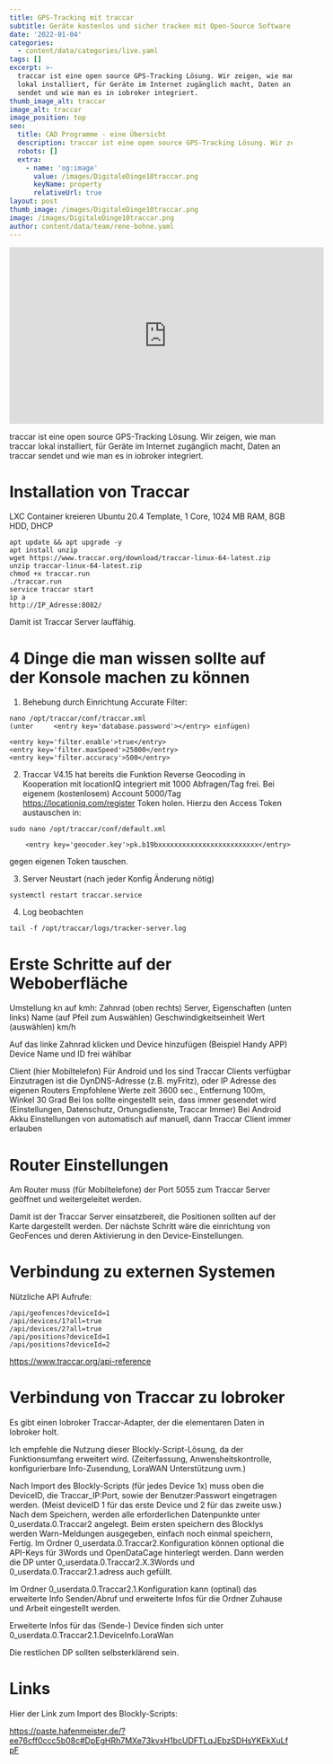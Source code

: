 ```yaml
---
title: GPS-Tracking mit traccar
subtitle: Geräte kostenlos und sicher tracken mit Open-Source Software
date: '2022-01-04'
categories:
  - content/data/categories/live.yaml
tags: []
excerpt: >-
  traccar ist eine open source GPS-Tracking Lösung. Wir zeigen, wie man traccar
  lokal installiert, für Geräte im Internet zugänglich macht, Daten an traccar
  sendet und wie man es in iobroker integriert.
thumb_image_alt: traccar
image_alt: traccar
image_position: top
seo:
  title: CAD Programme - eine Übersicht
  description: traccar ist eine open source GPS-Tracking Lösung. Wir zeigen, wie man traccar lokal installiert und verwendet.
  robots: []
  extra:
    - name: 'og:image'
      value: /images/DigitaleDinge10traccar.png
      keyName: property
      relativeUrl: true
layout: post
thumb_image: /images/DigitaleDinge10traccar.png
image: /images/DigitaleDinge10traccar.png
author: content/data/team/rene-bohne.yaml
---
```

<iframe width="560" height="315"
src="https://www.youtube.com/embed/W2CZtm3aU2M?modestbranding=1"
frameborder="0" allow="accelerometer; autoplay; encrypted-media;
gyroscope; picture-in-picture" allowfullscreen>\\\</iframe>


traccar ist eine open source GPS-Tracking Lösung. Wir zeigen, wie man traccar lokal installiert, für Geräte im Internet zugänglich macht, Daten an traccar sendet und wie man es in iobroker integriert.

# Installation von Traccar

LXC Container kreieren Ubuntu 20.4 Template, 1 Core, 1024 MB RAM, 8GB HDD, DHCP

```
apt update && apt upgrade -y
apt install unzip
wget https://www.traccar.org/download/traccar-linux-64-latest.zip
unzip traccar-linux-64-latest.zip
chmod +x traccar.run
./traccar.run
service traccar start
ip a
http://IP_Adresse:8082/
```

Damit ist Traccar Server lauffähig.

# 4 Dinge die man wissen sollte auf der Konsole machen zu können

1. Behebung durch Einrichtung Accurate Filter:

```
nano /opt/traccar/conf/traccar.xml
(unter     <entry key='database.password'></entry> einfügen)

<entry key='filter.enable'>true</entry>
<entry key='filter.maxSpeed'>25000</entry>
<entry key='filter.accuracy'>500</entry>
```

2. Traccar V4.15 hat bereits die Funktion Reverse Geocoding in Kooperation mit 
locationIQ integriert mit 1000 Abfragen/Tag frei. Bei eigenem (kostenlosem) Account 5000/Tag
https://locationiq.com/register Token holen. Hierzu den Access Token austauschen in:

```
sudo nano /opt/traccar/conf/default.xml

    <entry key='geocoder.key'>pk.b19bxxxxxxxxxxxxxxxxxxxxxxxxx</entry>
```

gegen eigenen Token tauschen.

3. Server Neustart (nach jeder Konfig Änderung nötig)
```
systemctl restart traccar.service
```

4. Log beobachten
```
tail -f /opt/traccar/logs/tracker-server.log
```

# Erste Schritte auf der Weboberfläche

Umstellung kn auf kmh: Zahnrad (oben rechts) Server, Eigenschaften (unten links) Name (auf Pfeil zum Auswählen) Geschwindigkeitseinheit Wert (auswählen) km/h

Auf das linke Zahnrad klicken und Device hinzufügen
(Beispiel Handy APP) 
Device Name und ID frei wählbar

Client (hier Mobiltelefon)
Für Android und Ios sind Traccar Clients verfügbar
Einzutragen ist die DynDNS-Adresse (z.B. myFritz), oder IP Adresse des eigenen Routers
Empfohlene Werte zeit 3600 sec., Entfernung 100m, Winkel 30 Grad
Bei Ios sollte eingestellt sein, dass immer gesendet wird (Einstellungen, Datenschutz, Ortungsdienste, Traccar Immer)
Bei Android Akku Einstellungen von automatisch auf manuell, dann Traccar Client immer erlauben

# Router Einstellungen

Am Router muss (für Mobiltelefone) der Port 5055 zum Traccar Server geöffnet und weitergeleitet werden.

Damit ist der Traccar Server einsatzbereit, die Positionen sollten auf der Karte dargestellt werden.
Der nächste Schritt wäre die einrichtung von GeoFences und deren Aktivierung in den Device-Einstellungen. 


# Verbindung zu externen Systemen

Nützliche API Aufrufe:

```
/api/geofences?deviceId=1
/api/devices/1?all=true
/api/devices/2?all=true
/api/positions?deviceId=1
/api/positions?deviceId=2
```

https://www.traccar.org/api-reference


# Verbindung von Traccar zu Iobroker

Es gibt einen Iobroker Traccar-Adapter, der die elementaren Daten in Iobroker holt.

Ich empfehle die Nutzung dieser Blockly-Script-Lösung, da der Funktionsumfang erweitert wird.
(Zeiterfassung, Anwensheitskontrolle, konfigurierbare Info-Zusendung, LoraWAN Unterstützung uvm.)

Nach Import des Blockly-Scripts (für jedes Device 1x) muss oben die DeviceID, die Traccar_IP:Port, sowie
der Benutzer:Passwort  eingetragen werden.
(Meist deviceID 1 für das erste Device und 2 für das zweite usw.) Nach dem Speichern, werden alle erforderlichen 
Datenpunkte unter 0_userdata.0.Traccar2 angelegt. Beim ersten speichern des Blocklys werden Warn-Meldungen
ausgegeben, einfach noch einmal speichern, Fertig. 
Im Ordner 0_userdata.0.Traccar2.Konfiguration können optional die API-Keys für 3Words und 
OpenDataCage hinterlegt werden. Dann werden die DP unter 
0_userdata.0.Traccar2.X.3Words und 
0_userdata.0.Traccar2.1.adress auch gefüllt.

Im Ordner 0_userdata.0.Traccar2.1.Konfiguration kann (optinal) das erweiterte Info Senden/Abruf und 
erweiterte Infos für die Ordner Zuhause und Arbeit eingestellt werden.

Erweiterte Infos für das (Sende-) Device finden sich unter
0_userdata.0.Traccar2.1.DeviceInfo.LoraWan

Die restlichen DP sollten selbsterklärend sein.

# Links

Hier der Link zum Import des Blockly-Scripts:

https://paste.hafenmeister.de/?ee76cff0ccc5b08c#DpEgHRh7MXe73kvxH1bcUDFTLqJEbzSDHsYKEkXuLfpF

